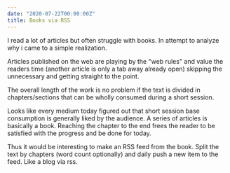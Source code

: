 ```yaml
---
date: "2020-07-22T00:00:00Z"
title: Books via RSS
---
```


I read a lot of articles but often struggle with books. In attempt to analyze why i came to a simple realization. 

Articles published on the web are playing by the "web rules" and value the readers time (another article is only a tab away already open) skipping the unnecessary and getting straight to the point.

The overall length of the work is no problem if the text is divided in chapters/sections that can be wholly consumed during a short session.

Looks like every medium today figured out that short session base consumption is generally liked by the audience. A series of articles is basically a book. Reaching the chapter to the end  frees the reader to be satisfied with the progress and be done for today.

Thus it would be interesting to make an RSS feed from the book. Split the text by chapters (word count optionally) and daily push a new item to the feed. Like a blog via rss.
